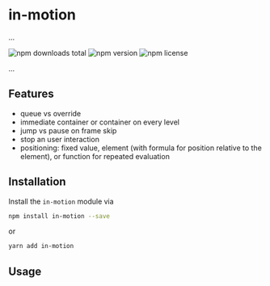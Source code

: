 # in-motion

...

![npm downloads total](https://img.shields.io/npm/dt/in-motion.svg) ![npm version](https://img.shields.io/npm/v/in-motion.svg) ![npm license](https://img.shields.io/npm/l/in-motion.svg)

...

## Features

- queue vs override
- immediate container or container on every level
- jump vs pause on frame skip
- stop an user interaction
- positioning: fixed value, element (with formula for position relative to the element), or function for repeated evaluation

## Installation

Install the `in-motion` module via

```sh
npm install in-motion --save
```

or

```sh
yarn add in-motion
```

## Usage
